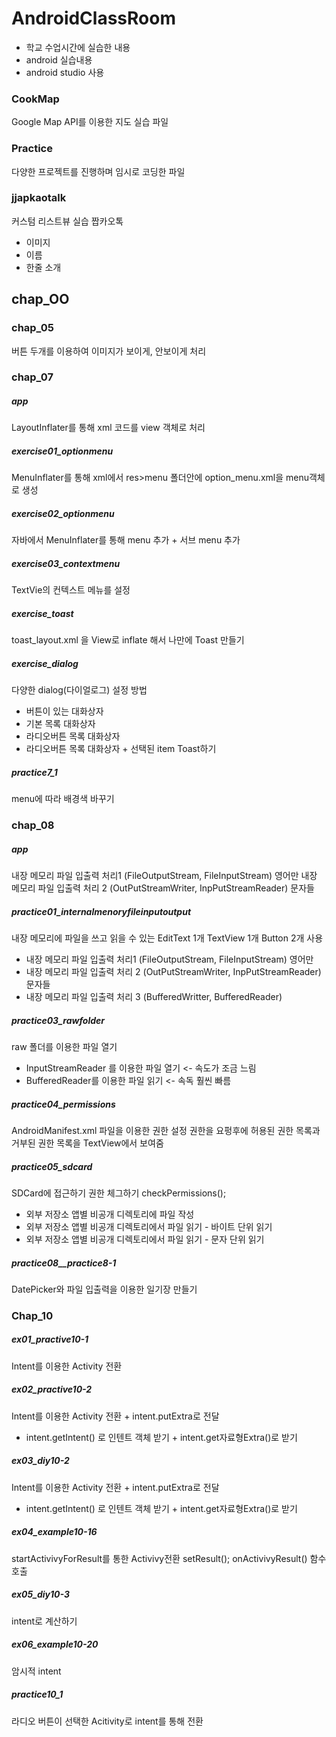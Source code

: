 # AndroidClassRoom
* 학교 수업시간에 실습한 내용
* android 실습내용
* android studio 사용

### CookMap
 Google Map API를 이용한 지도 실습 파일
 
### Practice
 다양한 프로젝트를 진행하며 임시로 코딩한 파일

### jjapkaotalk
 커스텀 리스트뷰 실습 짭카오톡
  * 이미지
  * 이름
  * 한줄 소개

## chap_OO
### chap_05
 버튼 두개를 이용하여 이미지가 보이게, 안보이게 처리
 
### chap_07
##### app
 LayoutInflater를 통해 xml 코드를 view 객체로 처리

##### exercise01_optionmenu
 MenuInflater를 통해 xml에서 res>menu 폴더안에 option_menu.xml을 menu객체로 생성
 
##### exercise02_optionmenu
 자바에서 MenuInflater를 통해 menu 추가 + 서브 menu 추가
 
##### exercise03_contextmenu
 TextVie의 컨텍스트 메뉴를 설정
 
##### exercise_toast
 toast_layout.xml 을 View로 inflate 해서 나만에 Toast 만들기

##### exercise_dialog
 다양한 dialog(다이얼로그) 설정 방법
 * 버튼이 있는 대화상자
 * 기본 목록 대화상자
 * 라디오버튼 목록 대화상자
 * 라디오버튼 목록 대화상자 + 선택된 item Toast하기

##### practice7_1
 menu에 따라 배경색 바꾸기

### chap_08
##### app
 내장 메모리 파일 입출력 처리1 (FileOutputStream, FileInputStream) 영어만
 내장 메모리 파일 입출력 처리 2 (OutPutStreamWriter, InpPutStreamReader) 문자들

##### practice01_internalmenoryfileinputoutput
 내장 메모리에 파일을 쓰고 읽을 수 있는 EditText 1개 TextView 1개 Button 2개 사용
 * 내장 메모리 파일 입출력 처리1 (FileOutputStream, FileInputStream) 영어만
 * 내장 메모리 파일 입출력 처리 2 (OutPutStreamWriter, InpPutStreamReader) 문자들
 * 내장 메모리 파일 입출력 처리 3 (BufferedWritter, BufferedReader)

##### practice03_rawfolder
 raw 폴더를 이용한 파일 열기
 * InputStreamReader 를 이용한 파일 열기 <- 속도가 조금 느림
 * BufferedReader를 이용한 파일 읽기 <- 속독 훨씬 빠름

##### practice04_permissions
 AndroidManifest.xml 파일을 이용한 권한 설정
 권한을 요펑후에 허용된 권한 목록과 거부된 권한 목록을 TextView에서 보여줌

##### practice05_sdcard
 SDCard에 접근하기
 권한 체그하기 checkPermissions();
 * 외부 저장소 앱별 비공개 디렉토리에 파일 작성
 * 외부 저장소 앱별 비공개 디렉토리에서 파일 읽기 - 바이트 단위 읽기
 * 외부 저장소 앱별 비공개 디렉토리에서 파일 읽기 - 문자 단위 읽기

##### practice08__practice8-1
 DatePicker와 파일 입출력을 이용한 일기장 만들기
 
### Chap_10
##### ex01_practive10-1
 Intent를 이용한 Activity 전환
 
##### ex02_practive10-2
 Intent를 이용한 Activity 전환 + intent.putExtra로 전달 
  + intent.getIntent() 로 인텐트 객체 받기 + intent.get자료형Extra()로 받기

##### ex03_diy10-2
 Intent를 이용한 Activity 전환 + intent.putExtra로 전달 
  + intent.getIntent() 로 인텐트 객체 받기 + intent.get자료형Extra()로 받기

##### ex04_example10-16
 startActivivyForResult를 통한 Activivy전환
 setResult();
 onActivivyResult() 함수 호출

##### ex05_diy10-3
 intent로 계산하기

##### ex06_example10-20
 암시적 intent

##### practice10_1
 라디오 버튼이 선택한 Acitivity로 intent를 통해 전환
 
### 
